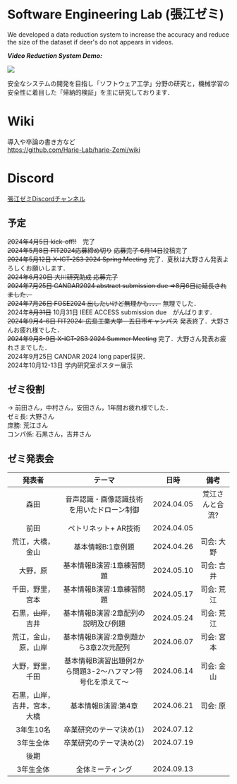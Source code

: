 # Software Engineering Lab (張江ゼミ)

We developed a data reduction system to increase the accuracy and reduce the size of the dataset if deer's do not appears in videos.

***Video Reduction System Demo:***

![](https://github.com/jharie/harie-Zemi/blob/main/git.gif)

安全なシステムの開発を目指し「ソフトウェア工学」分野の研究と，機械学習の安全性に着目した「帰納的検証」を主に研究しております．

# Wiki
導入や卒論の書き方など  
https://github.com/Harie-Lab/harie-Zemi/wiki

# Discord  

[張江ゼミDiscordチャンネル](https://discord.com/channels/1085117426930286723/1085117427433615362)

## 予定

~~2024年4月5日 kick-off!!~~　完了  
~~2024年5月8日 FIT2024応募締め切り~~ ~~応募完了  6月14日~~投稿完了  
~~2024年5月12日 X-ICT-2S3 2024 Spring Meeting~~ 完了．夏秋は大野さん発表よろしくお願いします．  
~~2024年6月20日 大川研究助成 応募完了~~  
~~2024年7月25日 CANDAR2024 abstract submission due =>8月6日に延長されました．~~   
~~2024年7月26日 FOSE2024 出したいけど無理かも．．．~~ 無理でした．  
2024年~~8月31日~~ 10月31日 IEEE ACCESS submission due　がんばります．  
~~2024年9月4-6日 FIT2024: 広島工業大学　五日市キャンパス~~ 発表終了．大野さんお疲れ様でした．  
~~2024年9月8-9日 X-ICT-2S3 2024 Summer Meeting~~ 完了．大野さん発表お疲れさまでした．  
2024年9月25日 CANDAR 2024 long paper採択．  
2024年10月12-13日 学内研究室ポスター展示   

## ゼミ役割  
 -> 前田さん，中村さん，安田さん，1年間お疲れ様でした．  
ゼミ長: 大野さん  
庶務: 荒江さん  
コンパ係: 石黒さん，吉井さん 


## ゼミ発表会  
| 発表者 | テーマ |日時 | 備考 |
|  :---:| :---: |  :---: |  :---: |
| 森田| 音声認識・画像認識技術を用いたドローン制御 |2024.04.05 | 荒江さんと合流? |
| 前田| ペトリネット+ AR技術 |2024.04.05 | |
|荒江，大橋，金山|基本情報B:1章例題|2024.04.26|司会: 大野|
|大野，原|基本情報B演習:1章練習問題|2024.05.10|司会: 吉井|
|千田，野里，宮本|基本情報B演習:1章練習問題|2024.05.17|司会: 荒江|
|石黒，~~山岸~~，吉井|基本情報B演習:2章配列の説明及び例題|2024.05.24|司会: 荒江|
|荒江，金山，原，山岸|基本情報B演習:2章例題から3章2次元配列|2024.06.07|司会: 宮本|
|大野，野里，千田|基本情報B演習出題例2から問題3-2～ハフマン符号化を添えて～|2024.06.14|司会: 金山|
|石黒，山岸，吉井，宮本，大橋|基本情報B演習:第4章|2024.06.21|司会: 原|
|3年生10名|卒業研究のテーマ決め(1)|2024.07.12||
|3年生全体|卒業研究のテーマ決め(2)|2024.07.19||
|後期|
|3年生全体|全体ミーティング|2024.09.13||
